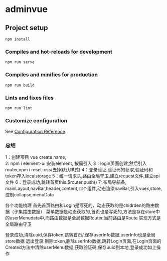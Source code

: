 # adminvue

## Project setup
```
npm install
```

### Compiles and hot-reloads for development
```
npm run serve
```

### Compiles and minifies for production
```
npm run build
```

### Lints and fixes files
```
npm run lint
```

### Customize configuration
See [Configuration Reference](https://cli.vuejs.org/config/).

### 总结
1：创建项目 vue create name,   
2: npm i element-ui  安装element, 按需引入
3：login页面创建,然后引入router,npm i reset-css(去掉默认样式)
4：登录验证,验证码的获取,验证码和token存入localstorage
5：统一请求头,路由全局守卫,建立request文件,建立api文件
6：登录成功,跳转首页this.$router.push()
7: 布局导航条, mainLayout,navBar,header,content,四个组件,动态渲染navBar,引入vuex,store,控制collapse,menuData

各个功能梳理
首先首页路由和Login是写死的，动态获取的是chidrden的路由数据（子集路由数据）
菜单数据是动态获取的,首页也是写死的,方法是存在store中的userMenudata中,而路由数据是全局数据Router,当前路由是Route
实现方式是全局路由守卫

登录成功,清除uuid,保存token,跳转首页/,保存userInfo数据,userInfo也是全局store数据
退出登录:删除token,删除userInfo数据,跳转Login页面,在Login页面的Created方法中清除userMenu数据,获取验证码,保存uuid到本地,登录成功如上操作



